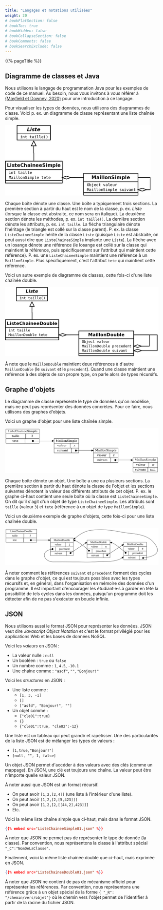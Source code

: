 ```yaml
---
title: "Langages et notations utilisées"
weight: 20
# bookFlatSection: false
# bookToc: true
# bookHidden: false
# bookCollapseSection: false
# bookComments: false
# bookSearchExclude: false
---
```


{{% pageTitle %}}

## Diagramme de classes et Java

Nous utilisons le langage de programmation Java pour les exemples de code de ce manuel. Au besoin, nous vous invitons à vous référer à <a href="/bibliographie#mayfield-allen-2020">(Mayfield et Downey, 2020)</a> pour une introduction à ce langage.

Pour visualiser les types de données, nous utilisons des diagrammes de classe.
Voici p.&nbsp;ex. un diagramme de classe représentant une liste chaînée simple.

<img class="figure" src="./liste_chainee_simple.png" />

Chaque boîte dénote une classe. Une boîte a typiquement trois sections. La
première section à partir du haut est le nom de la classe, p.&nbsp;ex. *Liste*
(lorsque la classe est abstraite, ce nom sera en italique). La deuxième section
dénote les méthodes, p.&nbsp;ex. `int taille()`.  La dernière section dénote les
attributs, p.&nbsp;ex. `int taille`. La flèche triangulaire dénote l'héritage (le
triangle est collé sur la classe parent).  P.&nbsp;ex. la classe
`ListeChaineeSimple` hérite de la classe `Liste` (puisque `Liste` est abstraite,
on peut aussi dire que `ListeChaineeSimple` implante une `Liste`).  La flèche
avec un losange dénote une référence (le losange est collé sur la classe qui
maintient la référence, puis spécifiquement sur l'attribut qui maintient cette
référence).  P.&nbsp;ex. une `ListeChaineeSimple` maintient une référence à un
`MaillonSimple`. Plus spécifiquement, c'est l'attribut `tete` qui maintient cette référence.

Voici un autre exemple de diagramme de classes, cette fois-ci d'une liste chaînée double.

<img class="figure" src="./liste_chainee_double.png" />

À note que le `MaillonDouble` maintient deux références à d'autre
`MaillonDouble` (le `suivant` et le `precedent`).  Quand une classe maintient
une référence à des objets de son propre type, on parle alors de types
récursifs.

## Graphe d'objets

Le diagramme de classe représente le type de données qu'on modélise,
mais ne peut pas représenter des données concrètes.
Pour ce faire, nous utilisons des graphes d'objets.

Voici un graphe d'objet pour une liste chaînée simple.

<img class="figure" src="./graphe_ListeChaineeSimple.png" />

Chaque boîte dénote un objet. Une boîte a une ou plusieurs sections.
La première section à partir du haut dénote la classe de l'objet 
et les sections suivantes dénotent la valeur des différents attributs de cet objet.
P.&nbsp;ex. le graphe ci-haut contient une seule boîte où la classe est `ListeChaineeSimple`.
On dit qu'il s'agit d'un objet de type `ListeChaineeSimple`.
Les attributs sont `taille` (valeur `3`) et `tete` (référence à un objet de type `MaillonSimple`).

Voici un deuxième exemple de graphe d'objets, cette fois-ci pour une liste chaînée double.

<img class="figure" src="./graphe_edite_ListeChaineeDouble.png" />

À noter comment les références `suivant` et `precedent` forment des cycles dans le graphe 
d'objet, ce qui est toujours possibles avec les types récursifs et, en général, dans 
l'organisation en mémoire des données d'un programme.
Il est important d'encourager les étudiant·e·s à garder en tête la possibilité de tels cycles
dans les données, puisqu'un programme doit les détecter afin de ne pas s'exécuter en boucle infinie.



## JSON

Nous utilisons aussi le format JSON pour représenter les données.
JSON veut dire *Javascript Object Notation* et c'est le format privilégié pour les applications Web
et les bases de données NoSQL.

Voici les *valeurs* en JSON&nbsp;:

* La valeur nulle&nbsp;: `null`
* Un booléen&nbsp;: `true`  ou `false`
* Un nombre comme&nbsp;: `1`, `4.5`, `-10.1` 
* Une chaîne comme&nbsp;: `"asdf"`, `""`, `"Bonjour!"`

Voici les *structures* en JSON&nbsp;:

* Une liste comme&nbsp;: 
    * `[1, 3, -1]`
    * `[]`
    * `["asfd", "Bonjour!", ""]`
* Un objet comme&nbsp;: 
    * `{"cle01":true}`
    * `{}`
    * `{"cle01":true, "cle02":-12}`

Une liste est un tableau qui peut grandir et rapetisser. Une des particularités
de la liste JSON est de mélanger les types de valeurs&nbsp;:

* `[1,true,"Bonjour!"]`
* `[null, "", 1, false]`

Un objet JSON permet d'accéder à des valeurs avec des clés (comme un mappage).
En JSON, une clé est toujours une chaîne.
La valeur peut être n'importe quelle valeur JSON.

À noter aussi que JSON est un format récursif.

* On peut avoir `[1,2,[2,4]]` (une liste à l'intérieur d'une liste).
* On peut avoir `[1,2,[2,[5,423]]]` 
* On peut avoir `[1,2,[2,[[44,2],423]]]` 
* Etc.

Voici la même liste chaîne simple que ci-haut, mais dans le format JSON.

```json
{{% embed src="ListeChaineeSimple01.json" %}}
```

À noter que JSON ne permet pas de représenter le type de donnée (la classe).
Par convention, nous représentons la classe à l'attribut spécial `"_C":"NomDeLaClasse"`.

Finalement, voici la même liste chaînée double que ci-haut, mais exprimée en JSON.

```json
{{% embed src="ListeChaineeDouble01.json" %}}
```

À noter que JSON ne contient de pas de mécanisme officiel pour représenter les références.
Par convention, nous représentons une référence grâce à un objet spécial de la forme `{ "_R": "/chemin/vers/objet"}`
où le chemin vers l'objet permet de l'identifier à partir de la racine du fichier JSON.



